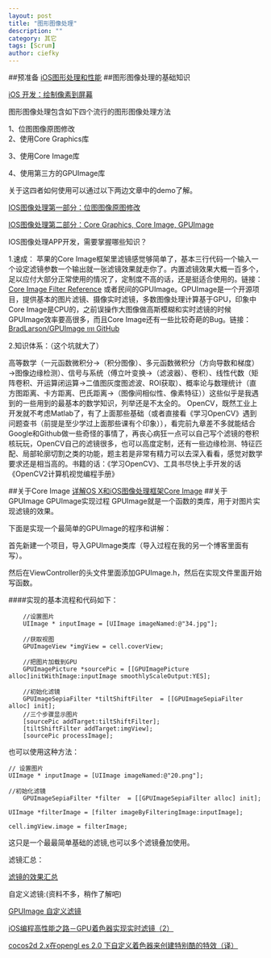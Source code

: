 ```yaml
---
layout: post
title: "图形图像处理"
description: ""
category: 其它
tags: [Scrum]
author: ciefky
---  
```

##预准备
[iOS图形处理和性能](http://www.cocoachina.com/industry/20130821/6841.html)
##图形图像处理的基础知识

[iOS 开发：绘制像素到屏幕](http://segmentfault.com/a/1190000000390012)

图形图像处理包含如下四个流行的图形图像处理方法

1、位图图像原图修改  
2、使用Core Graphics库

3、使用Core Image库

4、使用第三方的GPUImage库

关于这四者如何使用可以通过以下两边文章中的demo了解。

[IOS图像处理第一部分：位图图像原图修改](http://www.yeolar.com/note/2015/01/19/image-processing-in-ios-1/)

[IOS图像处理第二部分：Core Graphics, Core Image, GPUImage](http://www.yeolar.com/note/2015/01/19/image-processing-in-ios-2/)

IOS图像处理APP开发，需要掌握哪些知识？

1.速成：
苹果的Core Image框架里滤镜感觉够简单了，基本三行代码一个输入一个设定滤镜参数一个输出就一张滤镜效果就走你了。内置滤镜效果大概一百多个，足以应付大部分正常使用的情况了，定制度不高的话，还是挺适合使用的。链接：[Core Image Filter Reference](https://developer.apple.com/library/mac/documentation/GraphicsImaging/Reference/CoreImageFilterReference/index.html)
或者民间的GPUImage。GPUImage是一个开源项目，提供基本的图片滤镜、摄像实时滤镜，多数图像处理计算基于GPU，印象中Core Image是CPU的，之前误操作大图像做高斯模糊和实时滤镜的时候GPUImage效率要高很多，而且Core Image还有一些比较奇葩的Bug。链接：[BradLarson/GPUImage ยท GitHub](https://github.com/BradLarson/GPUImage)

2.知识体系：（这个坑就大了）

高等数学（一元函数微积分→（积分图像）、多元函数微积分（方向导数和梯度）→图像边缘检测）、信号与系统（傅立叶变换→（滤波器）、卷积）、线性代数（矩阵卷积、开运算闭运算→二值图灰度图滤波、ROI获取）、概率论与数理统计（直方图距离、卡方距离、巴氏距离→（图像间相似性、像素特征））这些似乎是我遇到的一些用到的最基本的数学知识，列举还是不太全的。
OpenCV，既然工业上开发就不考虑Matlab了，有了上面那些基础（或者直接看《学习OpenCV》遇到问题查书（前提是至少学过上面那些课有个印象）），看完前九章差不多就能结合Google和Github做一些奇怪的事情了，再丧心病狂一点可以自己写个滤镜的卷积核玩玩，OpenCV自己的滤镜很多，也可以高度定制，还有一些边缘检测、特征匹配、局部轮廓切割之类的功能，题主若是非常有精力可以去深入看看，感觉对数学要求还是相当高的。书籍的话：《学习OpenCV》、工具书尽快上手开发的话《OpenCV2计算机视觉编程手册》

##关于Core Image
[详解OS X和iOS图像处理框架Core Image](http://www.csdn.net/article/2015-02-13/2823961-core-image)
##关于GPUImage
GPUImage实现过程
GPUImage就是一个函数的类库，用于对图片实现滤镜的效果。

下面是实现一个最简单的GPUImage的程序和讲解：

首先新建一个项目，导入GPUImage类库（导入过程在我的另一个博客里面有写）。

然后在ViewController的头文件里面添加GPUImage.h，然后在实现文件里面开始写函数。

####实现的基本流程和代码如下：

    
    	//设置图片
		UIImage * inputImage = [UIImage imageNamed:@"34.jpg"];

        //获取视图
		GPUImageView *imgView = cell.coverView;

		//把图片加载到GPU
		GPUImagePicture *sourcePic = [[GPUImagePicture alloc]initWithImage:inputImage smoothlyScaleOutput:YES];

		//初始化滤镜
		GPUImageSepiaFilter *tiltShiftFilter  = [[GPUImageSepiaFilter alloc] init];
		//三个步骤显示图片
		[sourcePic addTarget:tiltShiftFilter];
		[tiltShiftFilter addTarget:imgView];
		[sourcePic processImage];

也可以使用这种方法：
   
   
    // 设置图片
    UIImage * inputImage = [UIImage imageNamed:@"20.png"];

	//初始化滤镜
		GPUImageSepiaFilter *filter  = [[GPUImageSepiaFilter alloc] init];

	UIImage *filterImage = [filter imageByFilteringImage:inputImage];
	
	cell.imgView.image = filterImage;

这只是一个最最简单基础的滤镜,也可以多个滤镜叠加使用。

滤镜汇总：

[滤镜的效果汇总](http://www.cnblogs.com/wisejoker/p/3399854.html)

自定义滤镜:(资料不多，稍作了解吧)

[GPUImage 自定义滤镜](http://www.itiger.me/?p=143)

[iOS编程高性能之路－GPU着色器实现实时滤镜（2）](http://blog.sina.com.cn/s/blog_7011f21c0101akez.html)

[cocos2d 2.x在opengl es 2.0 下自定义着色器来创建特别酷的特效（译）](http://blog.sina.com.cn/s/blog_6084f58801013s8v.html)
